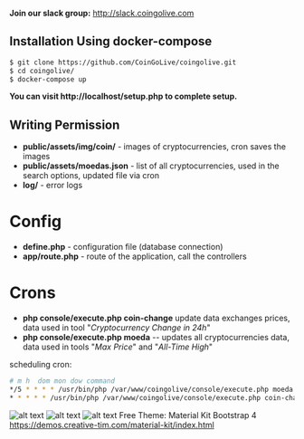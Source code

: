 
**Join our slack group:**
http://slack.coingolive.com

## Installation Using docker-compose
```bash
$ git clone https://github.com/CoinGoLive/coingolive.git
$ cd coingolive/
$ docker-compose up
```
**You can visit http://localhost/setup.php to complete setup.**

## Writing Permission

 - **public/assets/img/coin/** - images of cryptocurrencies, cron saves the images
 - **public/assets/moedas.json** - list of all cryptocurrencies, used in the search options, updated file via cron
 - **log/** - error logs

# Config

 - **define.php** - configuration file (database connection)
 - **app/route.php** - route of the application, call the controllers

# Crons

 - **php console/execute.php coin-change** update data exchanges prices, data used in tool "*Cryptocurrency Change in 24h*"
 - **php console/execute.php moeda** -- updates all cryptocurrencies data,  data used in tools "*Max Price*" and "*All-Time High*"

scheduling cron:
```bash
# m h  dom mon dow command
*/5 * * * * /usr/bin/php /var/www/coingolive/console/execute.php moeda
* * * * * /usr/bin/php /var/www/coingolive/console/execute.php coin-change
```
![alt text](https://raw.githubusercontent.com/CoinGoLive/coingolive/master/screenshot.png)
![alt text](https://raw.githubusercontent.com/CoinGoLive/coingolive/master/screenshot1.png)
![alt text](https://raw.githubusercontent.com/CoinGoLive/coingolive/master/screenshot2.png)
Free Theme:  Material Kit  Bootstrap 4
https://demos.creative-tim.com/material-kit/index.html